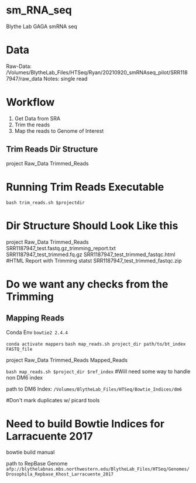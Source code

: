 # sm_RNA_seq
Blythe Lab GAGA smRNA seq 

# Data
Raw-Data: /Volumes/BlytheLab_Files/HTSeq/Ryan/20210920_smRNAseq_pilot/SRR1187947/raw_data
Notes: 
single read 


# Workflow 
1) Get Data from SRA 
2) Trim the reads
3) Map the reads to Genome of Interest



## Trim Reads Dir Structure

project
    Raw_Data
    Trimmed_Reads

# Running Trim Reads Executable 

`bash trim_reads.sh $projectdir`

# Dir Structure Should Look Like this 
project
    Raw_Data
    Trimmed_Reads
        SRR1187947_test.fastq.gz_trimming_report.txt
        SRR1187947_test_trimmed.fq.gz
        SRR1187947_test_trimmed_fastqc.html #HTML Report with Trimming statst
        SRR1187947_test_trimmed_fastqc.zip


# Do we want any checks from the Trimming


## Mapping Reads 

Conda Env
`bowtie2 2.4.4`

`conda activate mappers`
`bash map_reads.sh project_dir path/to/bt_index FASTQ_file` 


project
    Raw_Data
    Trimmed_Reads
    Mapped_Reads

`bash map_reads.sh $project_dir $ref_index` #Will need some way to handle non DM6 index

path to DM6 Index:  `/Volumes/BlytheLab_Files/HTSeq/Bowtie_Indices/dm6` 



#Don't mark duplicates w/ picard tools 


# Need to build Bowtie Indices for Larracuente 2017


bowtie build manual 




path to RepBase Genome `afp://blythelabnas.mbs.northwestern.edu/BlytheLab_Files/HTSeq/Genomes/Drosophila_Repbase_Khost_Larracuente_2017` 






